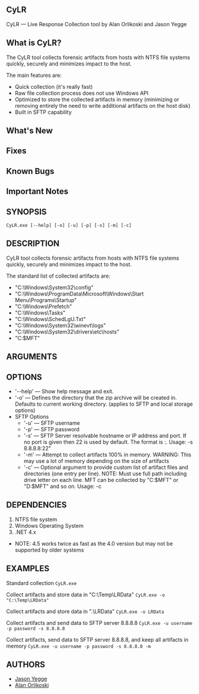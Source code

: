 ## CyLR

CyLR — Live Response Collection tool by Alan Orlikoski and Jason Yegge

## What is CyLR?
The CyLR tool collects forensic artifacts from hosts with NTFS file systems quickly, securely and minimizes impact to the host.

The main features are:
*  Quick collection (it's really fast)
*  Raw file collection process does not use Windows API 
*  Optimized to store the collected artifacts in memory (minimizing or removing entirely the need to write additional artifacts on the host disk)
*  Built in SFTP capability

## What's New

## Fixes

## Known Bugs

## Important Notes

## SYNOPSIS

```
CyLR.exe [--help] [-o] [-u] [-p] [-s] [-m] [-c]
```

## DESCRIPTION

CyLR tool collects forensic artifacts from hosts with NTFS file systems quickly, securely and minimizes impact to the host.

The standard list of collected artifacts are:
* "C:\Windows\System32\config"
* "C:\Windows\ProgramData\Microsoft\Windows\Start Menu\Programs\Startup"
* "C:\Windows\Prefetch"
* "C:\Windows\Tasks"
* "C:\Windows\SchedLgU.Txt"
* "C:\Windows\System32\winevt\logs"
* "C:\Windows\System32\drivers\etc\hosts"
* "C:$MFT"

## ARGUMENTS

## OPTIONS
* '-\-help' — Show help message and exit.
* '-o' — Defines the directory that the zip archive will be created in. Defaults to current working directory. (applies to SFTP and local storage options)
* SFTP Options
    * '-u' — SFTP username
    * '-p' — SFTP password
    * '-s' — SFTP Server resolvable hostname or IP address and port. If no port is given then 22 is used by default.  The format is <server name>:<port>.  Usage: -s 8.8.8.8:22"
    * '-m' — Attempt to collect artifacts 100% in memory. WARNING: This may use a lot of memory depending on the size of artifacts
    * '-c' — Optional argument to provide custom list of artifact files and directories (one entry per line). NOTE: Must use full path including drive letter on each line.  MFT can be collected by "C:\$MFT" or "D:\$MFT" and so on.  Usage: -c <path to config file>

## DEPENDENCIES

1. NTFS file system
2. Windows Operating System
3. .NET 4.x
* NOTE: 4.5 works twice as fast as the 4.0 version but may not be supported by older systems

## EXAMPLES
Standard collection
    ```
    CyLR.exe
    ```

Collect artifacts and store data in "C:\Temp\LRData"
    ```
    CyLR.exe -o "C:\Temp\LRData"
    ```

Collect artifacts and store data in ".\LRData"
    ```
    CyLR.exe -o LRData
    ```

Collect artifacts and send data to SFTP server 8.8.8.8
    ```
    CyLR.exe -u username -p password -s 8.8.8.8
    ```

Collect artifacts, send data to SFTP server 8.8.8.8, and keep all artifacts in memory
    ```
    CyLR.exe -u username -p password -s 8.8.8.8 -m
    ```

## AUTHORS
* [Jason Yegge](https://github.com/Lansatac)
* [Alan Orlikoski](https://github.com/rough007)